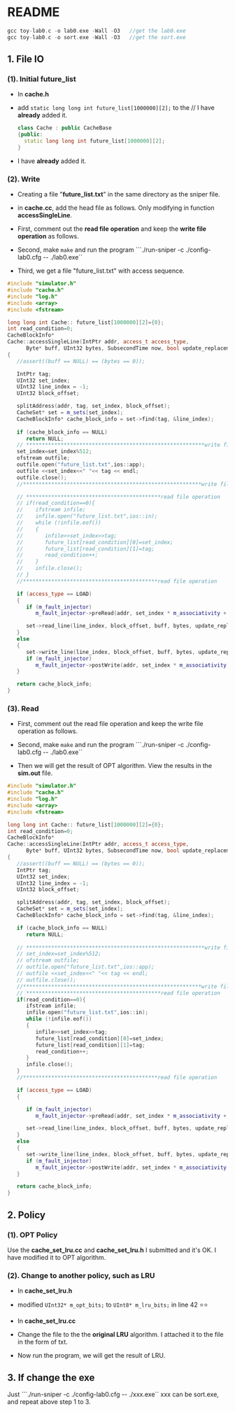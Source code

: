# README

```c++
gcc toy-lab0.c -o lab0.exe -Wall -O3   //get the lab0.exe
gcc toy-lab0.c -o sort.exe -Wall -O3   //get the sort.exe
```

## 1. File IO

### (1). Initial future_list

+ In **cache.h**

+ add ``static long long int future_list[1000000][2];`` to the      //  I have **already** added it.

  ```c++
  class Cache : public CacheBase
  {public: 
  	static long long int future_list[1000000][2];
  }
  ```

+ I have **already** added it.

### (2). Write

+ Creating a file "**future_list.txt**" in the same directory as the sniper file.

+ in **cache.cc**, add the head file as follows. Only modifying in function **accessSingleLine**. 

+ First, comment out the **read file operation** and keep the **write file operation** as follows.

+ Second, make                 ``make``
  and run the program  ```./run-sniper -c ./config-lab0.cfg -- ./lab0.exe``

+ Third, we get a file "future_list.txt" with access sequence.

```c++
#include "simulator.h"
#include "cache.h"
#include "log.h"
#include <array>
#include <fstream>

long long int Cache:: future_list[1000000][2]={0};
int read_condition=0;
CacheBlockInfo*
Cache::accessSingleLine(IntPtr addr, access_t access_type,
      Byte* buff, UInt32 bytes, SubsecondTime now, bool update_replacement)
{
   //assert((buff == NULL) == (bytes == 0));

   IntPtr tag;
   UInt32 set_index;
   UInt32 line_index = -1;
   UInt32 block_offset;

   splitAddress(addr, tag, set_index, block_offset);
   CacheSet* set = m_sets[set_index];
   CacheBlockInfo* cache_block_info = set->find(tag, &line_index);  
    
   if (cache_block_info == NULL)
      return NULL;  
   // *********************************************************write file operation
   set_index=set_index%512;
   ofstream outfile;
   outfile.open("future_list.txt",ios::app);
   outfile <<set_index<<" "<< tag << endl;
   outfile.close();
   //*********************************************************write file operation

   // *******************************************read file operation
   // if(read_condition==0){  
   //    ifstream infile; 
   //    infile.open("future_list.txt",ios::in); 
   //    while (!infile.eof())
   //    {
   //       infile>>set_index>>tag;
   //       future_list[read_condition][0]=set_index;
   //       future_list[read_condition][1]=tag;
   //       read_condition++;
   //    }
   //    infile.close();
   // }
   //*******************************************read file operation

   if (access_type == LOAD)  
   {
      if (m_fault_injector)   
         m_fault_injector->preRead(addr, set_index * m_associativity + line_index, bytes, (Byte*)m_sets[set_index]->getDataPtr(line_index, block_offset), now);

      set->read_line(line_index, block_offset, buff, bytes, update_replacement);  
   }
   else
   {
      set->write_line(line_index, block_offset, buff, bytes, update_replacement);
      if (m_fault_injector)
         m_fault_injector->postWrite(addr, set_index * m_associativity + line_index, bytes, (Byte*)m_sets[set_index]->getDataPtr(line_index, block_offset), now);
   }

   return cache_block_info;
}
```

###  (3). Read

+ First, comment out the read file operation and keep the write file operation as follows.

+ Second, make                 ``make``
  and run the program  ```./run-sniper -c ./config-lab0.cfg -- ./lab0.exe``

+ Then we will get the result of OPT algorithm. View the results in the **sim.out** file.

```c++
#include "simulator.h"
#include "cache.h"
#include "log.h"
#include <array>
#include <fstream>

long long int Cache:: future_list[1000000][2]={0};
int read_condition=0;
CacheBlockInfo*
Cache::accessSingleLine(IntPtr addr, access_t access_type,
      Byte* buff, UInt32 bytes, SubsecondTime now, bool update_replacement)
{
   //assert((buff == NULL) == (bytes == 0));
   IntPtr tag;
   UInt32 set_index;
   UInt32 line_index = -1;
   UInt32 block_offset;

   splitAddress(addr, tag, set_index, block_offset); 
   CacheSet* set = m_sets[set_index];
   CacheBlockInfo* cache_block_info = set->find(tag, &line_index); 

   if (cache_block_info == NULL)
      return NULL;
   
   // *********************************************************write file operation
   // set_index=set_index%512;
   // ofstream outfile;
   // outfile.open("future_list.txt",ios::app);
   // outfile <<set_index<<" "<< tag << endl;
   // outfile.close();
   //*********************************************************write file operation
   // *******************************************read file operation
   if(read_condition==0){  
      ifstream infile; 
      infile.open("future_list.txt",ios::in); 
      while (!infile.eof())
      {
         infile>>set_index>>tag;
         future_list[read_condition][0]=set_index;
         future_list[read_condition][1]=tag;
         read_condition++;
      }
      infile.close();
   }
   //*******************************************read file operation

   if (access_type == LOAD) 
   {

      if (m_fault_injector) 
         m_fault_injector->preRead(addr, set_index * m_associativity + line_index, bytes, (Byte*)m_sets[set_index]->getDataPtr(line_index, block_offset), now);

      set->read_line(line_index, block_offset, buff, bytes, update_replacement);  
   }
   else
   {
      set->write_line(line_index, block_offset, buff, bytes, update_replacement);
      if (m_fault_injector)
         m_fault_injector->postWrite(addr, set_index * m_associativity + line_index, bytes, (Byte*)m_sets[set_index]->getDataPtr(line_index, block_offset), now);
   }

   return cache_block_info;
}
```



## 2. Policy

### (1). OPT Policy

Use the **cache_set_lru.cc** and **cache_set_lru.h** I submitted and it's OK. I have modified it to OPT algorithm.

### (2). Change to another policy, such as LRU

+ In **cache_set_lru.h**
+ modified ``UInt32* m_opt_bits;`` to ``UInt8* m_lru_bits;``   in line 42   ⭐⭐
+ In **cache_set_lru.cc**
+ Change the file to the the **original LRU** algorithm. I attached it to the file in the form of txt.

+ Now run the program, we will get the result of LRU.

## 3. If change the exe

Just ```./run-sniper -c ./config-lab0.cfg -- ./xxx.exe``    xxx can be sort.exe, and repeat above  step 1 to 3.